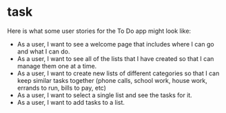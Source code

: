 # task
Here is what some user stories for the To Do app might look like:

* As a user, I want to see a welcome page that includes where I can go and what I can do.
* As a user, I want to see all of the lists that I have created so that I can manage them one at a time.
* As a user, I want to create new lists of different categories so that I can keep similar tasks together (phone calls, school work, house work, errands to run, bills to pay, etc)
* As a user, I want to select a single list and see the tasks for it.
* As a user, I want to add tasks to a list.

